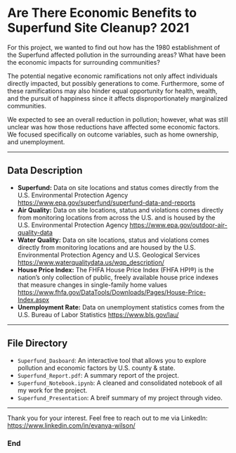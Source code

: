 # Are There Economic Benefits to Superfund Site Cleanup? 2021

For this project, we wanted to find out how has the 1980 establishment of the Superfund affected pollution in the surrounding areas? What have been the economic impacts for surrounding communities? 

The potential negative economic ramifications not only affect individuals directly impacted, but possibly generations to come. Furthermore, some of these ramifications may also hinder equal opportunity for health, wealth, and the pursuit of happiness since it affects disproportionately marginalized communities. 

We expected to see an overall reduction in pollution; however, what was still unclear was how those reductions have affected some economic factors. We focused specifically on outcome variables, such as home ownership, and unemployment. 

----------

## Data Description
- **Superfund:** Data on site locations and status comes directly from the U.S. Environmental Protection Agency https://www.epa.gov/superfund/superfund-data-and-reports
- **Air Quality:** Data on site locations, status and violations comes directly from monitoring locations from across the U.S. and is housed by the U.S. Environmental Protection Agency https://www.epa.gov/outdoor-air-quality-data
- **Water Quality:** Data on site locations, status and violations comes directly from monitoring locations and are housed by the U.S. Environmental Protection Agency and U.S. Geological Services https://www.waterqualitydata.us/wqp_description/
- **House Price Index:** The FHFA House Price Index (FHFA HPI®) is the nation’s only collection of public, freely available house price indexes that measure changes in single-family home values https://www.fhfa.gov/DataTools/Downloads/Pages/House-Price-Index.aspx
- **Unemployment Rate:** Data on unemployment statistics comes from the U.S. Bureau of Labor Statistics https://www.bls.gov/lau/

----------

## File Directory
- `Superfund_Dasboard`: An interactive tool that allows you to explore pollution and economic factors by U.S. county & state.
- `Superfund_Report.pdf`: A summary report of the project.
- `Superfund_Notebook.ipynb`: A cleaned and consolidated notebook of all my work for the project.
- `Superfund_Presentation`: A breif summary of my project through video.

----------

Thank you for your interest. Feel free to reach out to me via LinkedIn: https://www.linkedin.com/in/evanya-wilson/

### End
